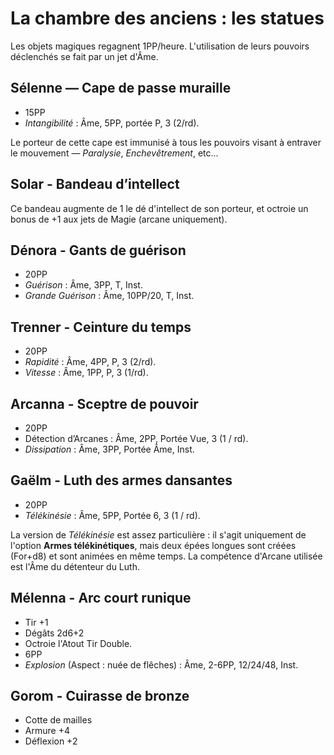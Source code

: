 # La chambre des anciens : les statues

Les objets magiques regagnent 1PP/heure. L'utilisation de leurs pouvoirs déclenchés se fait par un jet d'Âme.

## Sélenne — Cape de passe muraille

- 15PP
- _Intangibilité_ : Âme, 5PP, portée P, 3 (2/rd).

Le porteur de cette cape est immunisé à tous les pouvoirs visant à entraver le mouvement — _Paralysie_, _Enchevêtrement_, etc... 
 
## Solar - Bandeau d’intellect

Ce bandeau augmente de 1 le dé d'intellect de son porteur, et octroie un bonus de +1 aux jets de Magie (arcane uniquement).

## Dénora - Gants de guérison

- 20PP
- _Guérison_ : Âme, 3PP, T, Inst.
- _Grande Guérison_ : Âme, 10PP/20, T, Inst.

## Trenner - Ceinture du temps

- 20PP
- _Rapidité_ : Âme, 4PP, P, 3 (2/rd).
- _Vitesse_ : Âme, 1PP, P, 3 (1/rd).

## Arcanna - Sceptre de pouvoir

- 20PP
- Détection d’Arcanes : Âme, 2PP, Portée Vue, 3 (1 / rd).
- _Dissipation_ : Âme, 3PP, Portée Âme, Inst.

## Gaëlm - Luth des armes dansantes

- 20PP
- _Télékinésie_ : Âme, 5PP, Portée 6, 3 (1 / rd).

La version de _Télékinésie_ est assez particulière : il s'agit uniquement de l'option **Armes télékinétiques**, mais deux épées longues sont créées (For+d8) et sont animées en même temps. La compétence d'Arcane utilisée est l'Âme du détenteur du Luth.

## Mélenna - Arc court runique

- Tir +1
- Dégâts 2d6+2
- Octroie l'Atout Tir Double.
- 6PP
- _Explosion_ (Aspect : nuée de flêches) : Âme, 2-6PP, 12/24/48, Inst.

## Gorom - Cuirasse de bronze

- Cotte de mailles 
- Armure +4
- Déflexion +2
